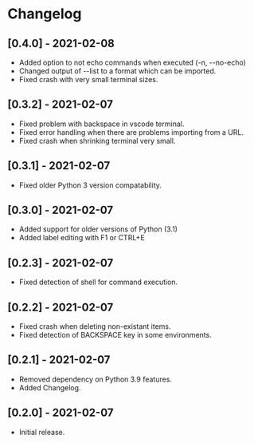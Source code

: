 # Changelog

## [0.4.0] - 2021-02-08
- Added option to not echo commands when executed (-n, --no-echo)
- Changed output of --list to a format which can be imported.
- Fixed crash with very small terminal sizes.

## [0.3.2] - 2021-02-07
- Fixed problem with backspace in vscode terminal.
- Fixed error handling when there are problems importing from a URL.
- Fixed crash when shrinking terminal very small.

## [0.3.1] - 2021-02-07
- Fixed older Python 3 version compatability.

## [0.3.0] - 2021-02-07
- Added support for older versions of Python (3.1)
- Added label editing with F1 or CTRL+E

## [0.2.3] - 2021-02-07
- Fixed detection of shell for command execution.

## [0.2.2] - 2021-02-07
- Fixed crash when deleting non-existant items.
- Fixed detection of BACKSPACE key in some environments.

## [0.2.1] - 2021-02-07

- Removed dependency on Python 3.9 features.
- Added Changelog.

## [0.2.0] - 2021-02-07

- Initial release.